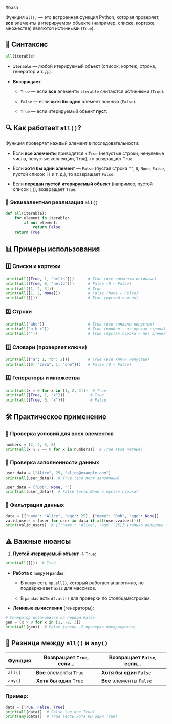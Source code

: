 #база 

Функция `all()` — это встроенная функция Python, которая проверяет, **все** элементы в итерируемом объекте (например, списке, кортеже, множестве) являются истинными (`True`).

## 📌 Синтаксис
```python
all(iterable)
```
- **`iterable`** — любой итерируемый объект (список, кортеж, строка, генератор и т. д.).
    
- **Возвращает**:
    
    - `True` — если **все** элементы `iterable` считаются истинными (`True`).
        
    - `False` — если **хотя бы один** элемент ложный (`False`).
        
    - `True` — если итерируемый объект **пуст**.
        

## 🔍 Как работает `all()`?

Функция проверяет каждый элемент в последовательности:

- Если **все элементы** приводятся к `True` (непустые строки, ненулевые числа, непустые коллекции, `True`), то возвращает `True`.
    
- Если **хотя бы один элемент** — `False` (пустая строка `""`, `0`, `None`, `False`, пустой список `[]` и т. д.), то возвращает `False`.
    
- Если **передан пустой итерируемый объект** (например, пустой список `[]`), возвращает `True`.
    

### 🔹 Эквивалентная реализация `all()`
```python
def all(iterable):
    for element in iterable:
        if not element:
            return False
    return True
```
## 📊 Примеры использования

### 1️⃣ Списки и кортежи
```python
print(all([True, 1, "hello"]))      # True (все элементы истинные)
print(all([True, 0, "hello"]))      # False (0 — False)
print(all([1, 2, 3]))               # True
print(all([1, 2, None]))            # False (None — False)
print(all([]))                      # True (пустой список)
```
### 2️⃣ Строки
```python
print(all("abc"))                   # True (все символы непустые)
print(all("a b c"))                 # True (пробел — не пустая строка)
print(all(""))                      # True (пустая строка — нет элементов)
```
### 3️⃣ Словари (проверяет **ключи**)
```python
print(all({"a": 1, "b": 2}))        # True (все ключи непустые)
print(all({0: "zero", 1: "one"}))   # False (0 — False)
```
### 4️⃣ Генераторы и множества
```python
print(all(x > 0 for x in [1, 2, 3]))  # True
print(all({True, 1, "x"}))           # True
print(all({True, 0, "x"}))           # False
```
## 🛠 Практическое применение

### 🔹 Проверка условий для всех элементов
```python
numbers = [2, 4, 6, 8]
print(all(x % 2 == 0 for x in numbers))  # True (все чётные)
```
### 🔹 Проверка заполненности данных
```python
user_data = ["Alice", 25, "alice@example.com"]
print(all(user_data))  # True (все поля заполнены)

user_data = ["Bob", None, ""]
print(all(user_data))  # False (есть None и пустая строка)
```
### 🔹 Фильтрация данных
```python
data = [{"name": "Alice", "age": 25}, {"name": "Bob", "age": None}]
valid_users = [user for user in data if all(user.values())]
print(valid_users)  # [{'name': 'Alice', 'age': 25}] (только валидные записи)
```
## ⚠️ Важные нюансы

1. **Пустой итерируемый объект** → `True`:
```python
print(all([]))  # True
```
- **Работа с `numpy` и `pandas`**:
    
    - В `numpy` есть `np.all()`, который работает аналогично, но поддерживает `axis` для массивов.
        
    - В `pandas` есть `df.all()` для проверки по столбцам/строкам.
        
- **Ленивые вычисления** (генераторы):
```python
# Генератор остановится на первом False
gen = (x > 0 for x in [1, -2, 3])
print(all(gen))  # False (после -2 проверка прекращается)
```
## 🔄 Разница между `all()` и `any()`

|Функция|Возвращает `True`, если...|Возвращает `False`, если...|
|---|---|---|
|`all()`|**Все** элементы `True`|**Хотя бы один** `False`|
|`any()`|**Хотя бы один** `True`|**Все** элементы `False`|

### Пример:
```python
data = [True, False, True]
print(all(data))  # False (не все True)
print(any(data))  # True (есть хотя бы один True)
```